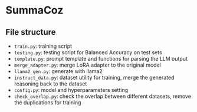 # SummaCoz

## File structure
- ``train.py``: training script
- ``testing.py``: testing script for Balanced Accuracy on test sets
- ``template.py``: prompt template and functions for parsing the LLM output
- ``merge_adapter.py``: merge LoRA adapter to the original model
- ``llama2_gen.py``: generate with llama2
- ``instruct_data.py``: dataset utility for training, merge the generated reasoning back to the dataset
- ``config.py``: model and hyperparameters setting
- ``check_overlap.py``: check the overlap between different datasets, remove the duplications for training
